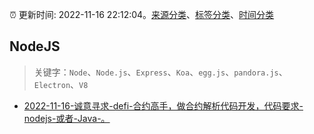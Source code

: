 :alarm_clock: 更新时间: 2022-11-16 22:12:04。[来源分类](../README.md)、[标签分类](../TAGS.md)、[时间分类](../TIMELINE.md)

## NodeJS


> 关键字：`Node`、`Node.js`、`Express`、`Koa`、`egg.js`、`pandora.js`、`Electron`、`V8`



- [2022-11-16-诚意寻求-defi-合约高手，做合约解析代码开发，代码要求-nodejs-或者-Java-。](https://www.v2ex.com/t/895787) 